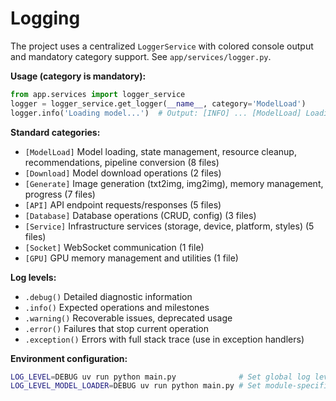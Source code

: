 # Logging

The project uses a centralized `LoggerService` with colored console output and mandatory category support. See `app/services/logger.py`.

**Usage (category is mandatory):**

```python
from app.services import logger_service
logger = logger_service.get_logger(__name__, category='ModelLoad')
logger.info('Loading model...')  # Output: [INFO] ... [ModelLoad] Loading model...
```

**Standard categories:**

- `[ModelLoad]` Model loading, state management, resource cleanup, recommendations, pipeline conversion (8 files)
- `[Download]` Model download operations (2 files)
- `[Generate]` Image generation (txt2img, img2img), memory management, progress (7 files)
- `[API]` API endpoint requests/responses (5 files)
- `[Database]` Database operations (CRUD, config) (3 files)
- `[Service]` Infrastructure services (storage, device, platform, styles) (5 files)
- `[Socket]` WebSocket communication (1 file)
- `[GPU]` GPU memory management and utilities (1 file)

**Log levels:**

- `.debug()` Detailed diagnostic information
- `.info()` Expected operations and milestones
- `.warning()` Recoverable issues, deprecated usage
- `.error()` Failures that stop current operation
- `.exception()` Errors with full stack trace (use in exception handlers)

**Environment configuration:**

```bash
LOG_LEVEL=DEBUG uv run python main.py              # Set global log level
LOG_LEVEL_MODEL_LOADER=DEBUG uv run python main.py # Set module-specific level
```

